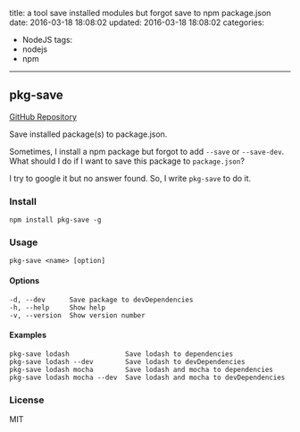 title: a tool save installed modules but forgot save to npm package.json
date: 2016-03-18 18:08:02
updated: 2016-03-18 18:08:02
categories:
  - NodeJS
tags:
  - nodejs
  - npm
---

## pkg-save

[GitHub Repository](https://github.com/SinalVee/pkg-save)

Save installed package(s) to package.json.

Sometimes, I install a npm package but forgot to add `--save` or `--save-dev`. What should I do if I want to save this package to `package.json`?

I try to google it but no answer found. So, I write `pkg-save` to do it.

<!-- more --> 

### Install

`npm install pkg-save -g`

### Usage

`pkg-save <name> [option]`

#### Options

```
-d, --dev      Save package to devDependencies
-h, --help     Show help
-v, --version  Show version number
```
#### Examples

```
pkg-save lodash              Save lodash to dependencies
pkg-save lodash --dev        Save lodash to devDependencies
pkg-save lodash mocha        Save lodash and mocha to dependencies
pkg-save lodash mocha --dev  Save lodash and mocha to devDependencies
```

### License

MIT

